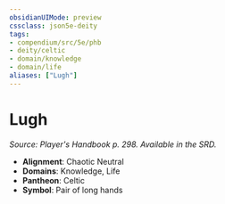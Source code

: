 ```yaml
---
obsidianUIMode: preview
cssclass: json5e-deity
tags:
- compendium/src/5e/phb
- deity/celtic
- domain/knowledge
- domain/life
aliases: ["Lugh"]
---
```

# Lugh
*Source: Player's Handbook p. 298. Available in the SRD.* 

- **Alignment**: Chaotic Neutral
- **Domains**: Knowledge, Life
- **Pantheon**: Celtic
- **Symbol**: Pair of long hands